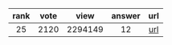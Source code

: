 
| rank | vote | view | answer | url |
|:-:|:-:|:-:|:-:|:-:|
|25|2120|2294149|12| [url](http://stackoverflow.com/questions/510348/how-can-i-make-a-time-delay-in-python) |
